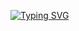 <a href="https://git.io/typing-svg"><img src="https://readme-typing-svg.demolab.com?font=Fira+Code&pause=1000&center=true&vCenter=true&random=false&width=500&lines=Hi!+I'm+Flucz;Full+Stack+Web+Developer;Software+Developer" alt="Typing SVG" /></a>

